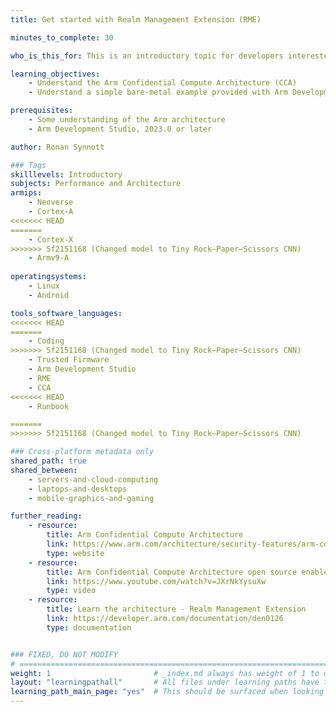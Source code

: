 ```yaml
---
title: Get started with Realm Management Extension (RME)

minutes_to_complete: 30

who_is_this_for: This is an introductory topic for developers interested in learning the concepts of Realm Management Extension and the Arm Confidential Compute Architecture (CCA).

learning_objectives: 
    - Understand the Arm Confidential Compute Architecture (CCA)
    - Understand a simple bare-metal example provided with Arm Development Studio

prerequisites:
    - Some understanding of the Arm architecture
    - Arm Development Studio, 2023.0 or later

author: Ronan Synnott

### Tags
skilllevels: Introductory
subjects: Performance and Architecture
armips:
    - Neoverse
    - Cortex-A
<<<<<<< HEAD
=======
    - Cortex-X
>>>>>>> 5f2151168 (Changed model to Tiny Rock–Paper–Scissors CNN)
    - Armv9-A
    
operatingsystems:
    - Linux
    - Android

tools_software_languages:
<<<<<<< HEAD
=======
    - Coding
>>>>>>> 5f2151168 (Changed model to Tiny Rock–Paper–Scissors CNN)
    - Trusted Firmware
    - Arm Development Studio
    - RME
    - CCA
<<<<<<< HEAD
    - Runbook

=======
>>>>>>> 5f2151168 (Changed model to Tiny Rock–Paper–Scissors CNN)

### Cross-platform metadata only
shared_path: true
shared_between:
    - servers-and-cloud-computing
    - laptops-and-desktops
    - mobile-graphics-and-gaming

further_reading:
    - resource:
        title: Arm Confidential Compute Architecture
        link: https://www.arm.com/architecture/security-features/arm-confidential-compute-architecture
        type: website
    - resource:
        title: Arm Confidential Compute Architecture open source enablement
        link: https://www.youtube.com/watch?v=JXrNkYysuXw
        type: video
    - resource:
        title: Learn the architecture - Realm Management Extension
        link: https://developer.arm.com/documentation/den0126
        type: documentation


### FIXED, DO NOT MODIFY
# ================================================================================
weight: 1                       # _index.md always has weight of 1 to order correctly
layout: "learningpathall"       # All files under learning paths have this same wrapper
learning_path_main_page: "yes"  # This should be surfaced when looking for related content. Only set for _index.md of learning path content.
---
```

